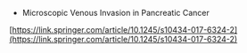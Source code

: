 * Microscopic Venous Invasion in Pancreatic Cancer

[https://link.springer.com/article/10.1245/s10434-017-6324-2](https://link.springer.com/article/10.1245/s10434-017-6324-2)

